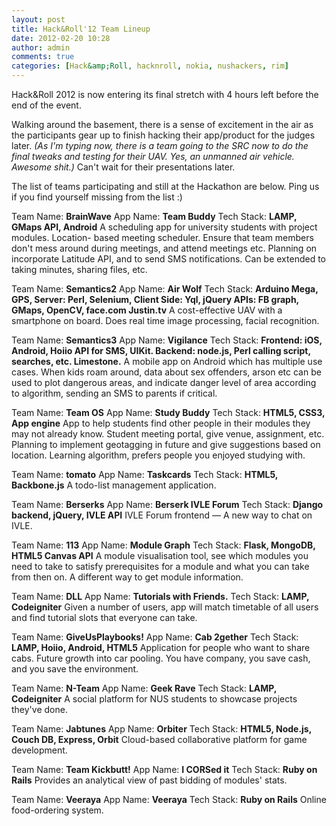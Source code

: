```yaml
---
layout: post
title: Hack&Roll'12 Team Lineup
date: 2012-02-20 10:28
author: admin
comments: true
categories: [Hack&amp;Roll, hacknroll, nokia, nushackers, rim]
---
```

Hack&Roll 2012 is now entering its final stretch with 4 hours left before the end of the event.

Walking around the basement, there is a sense of excitement in the air as the participants gear up to finish hacking their app/product for the judges later. 	<em>(As I'm typing now, there is a team going to the SRC now to do the final tweaks and testing for their UAV. Yes, an unmanned air vehicle. Awesome shit.)</em> Can't wait for their presentations later.

The list of teams participating and still at the Hackathon are below. Ping us if you find yourself missing from the list :)

Team Name: <strong>BrainWave</strong>
App Name: <strong>Team Buddy</strong>
Tech Stack: <strong>LAMP, GMaps API, Android</strong>
A scheduling app for university students with project modules. Location- based meeting scheduler. Ensure that team members don't mess around during meetings, and attend meetings etc. Planning on incorporate Latitude API, and to send SMS notifications. Can be extended to taking minutes, sharing files, etc.

Team Name: <strong>Semantics2</strong>
App Name: <strong>Air Wolf</strong>
Tech Stack: <strong>Arduino Mega, GPS, Server: Perl, Selenium, Client Side: Yql, jQuery APIs: FB graph, GMaps, OpenCV, face.com Justin.tv</strong>
A cost-effective UAV with a smartphone on board. Does real time image processing, facial recognition.

Team Name: <strong>Semantics3</strong>
App Name: <strong>Vigilance</strong>
Tech Stack: <strong>Frontend: iOS, Android, Hoiio API for SMS, UIKit. Backend: node.js, Perl calling script, searches, etc. Limestone.</strong>
A mobile app on Android which has multiple use cases. When kids roam around, data about sex offenders, arson etc can be used to plot dangerous areas, and indicate danger level of area according to algorithm, sending an SMS to parents if critical.

Team Name: <strong>Team OS</strong>
App Name: <strong>Study Buddy</strong>
Tech Stack: <strong>HTML5, CSS3, App engine</strong>
App to help students find other people in their modules they may not already know. Student meeting portal, give venue, assignment, etc. Planning to implement geotagging in future and give suggestions based on location. Learning algorithm, prefers people you enjoyed studying with. 

Team Name: <strong>tomato</strong>
App Name: <strong>Taskcards</strong>
Tech Stack: <strong>HTML5, Backbone.js</strong>
A todo-list management application.

Team Name: <strong>Berserks</strong>
App Name: <strong>Berserk IVLE Forum</strong>
Tech Stack: <strong>Django backend, jQuery, IVLE API</strong>
IVLE Forum frontend — A new way to chat on IVLE.

Team Name: <strong>113</strong>
App Name: <strong>Module Graph</strong>
Tech Stack: <strong>Flask, MongoDB, HTML5 Canvas API</strong>
A module visualisation tool, see which modules you need to take to satisfy prerequisites for a module and what you can take from then on. A different way to get module information.

Team Name: <strong>DLL</strong>
App Name: <strong>Tutorials with Friends.</strong>
Tech Stack: <strong>LAMP, Codeigniter</strong>
Given a number of users, app will match timetable of all users and find tutorial slots that everyone can take.

Team Name: <strong>GiveUsPlaybooks!</strong>
App Name: <strong>Cab 2gether</strong>
Tech Stack: <strong>LAMP, Hoiio, Android, HTML5</strong>
Application for people who want to share cabs. Future growth into car pooling. You have company, you save cash, and you save the environment.

Team Name: <strong>N-Team</strong>
App Name: <strong>Geek Rave</strong>
Tech Stack: <strong>LAMP, Codeigniter</strong>
A social platform for NUS students to showcase projects they've done.

Team Name: <strong>Jabtunes</strong>
App Name: <strong>Orbiter</strong>
Tech Stack: <strong>HTML5, Node.js, Couch DB, Express, Orbit</strong>
Cloud-based collaborative platform for game development.

Team Name: <strong>Team Kickbutt!</strong>
App Name: <strong>I CORSed it</strong>
Tech Stack: <strong>Ruby on Rails</strong>
Provides an analytical view of past bidding of modules' stats. 

Team Name: <strong>Veeraya</strong>
App Name: <strong>Veeraya</strong>
Tech Stack: <strong>Ruby on Rails</strong>
Online food-ordering system. 


















